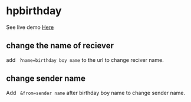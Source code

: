 # hpbirthday

See live demo <a href="https://alirazadeveloper75.github.io/Birth-Day-Wish/" target="_blanck">Here</a>

## change the name of reciever

add ``` ?name=birthday boy name``` to the url to change reciver name.

## change sender name

Add ``` &from=sender name``` after birthday boy name to change sender name.
